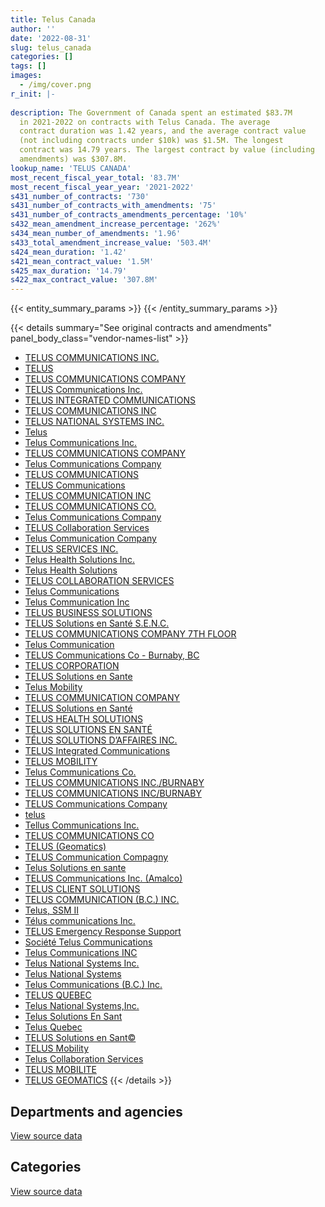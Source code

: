 ```yaml
---
title: Telus Canada
author: ''
date: '2022-08-31'
slug: telus_canada
categories: []
tags: []
images:
  - /img/cover.png
r_init: |-
  
description: The Government of Canada spent an estimated $83.7M
  in 2021-2022 on contracts with Telus Canada. The average
  contract duration was 1.42 years, and the average contract value
  (not including contracts under $10k) was $1.5M. The longest
  contract was 14.79 years. The largest contract by value (including
  amendments) was $307.8M.
lookup_name: 'TELUS CANADA'
most_recent_fiscal_year_total: '83.7M'
most_recent_fiscal_year_year: '2021-2022'
s431_number_of_contracts: '730'
s431_number_of_contracts_with_amendments: '75'
s431_number_of_contracts_amendments_percentage: '10%'
s432_mean_amendment_increase_percentage: '262%'
s434_mean_number_of_amendments: '1.96'
s433_total_amendment_increase_value: '503.4M'
s424_mean_duration: '1.42'
s421_mean_contract_value: '1.5M'
s425_max_duration: '14.79'
s422_max_contract_value: '307.8M'
---
```


<script src="/rmarkdown-libs/htmlwidgets/htmlwidgets.js"></script>
<link href="/rmarkdown-libs/datatables-css/datatables-crosstalk.css" rel="stylesheet" />
<script src="/rmarkdown-libs/datatables-binding/datatables.js"></script>
<script src="/rmarkdown-libs/jquery/jquery-3.6.0.min.js"></script>
<link href="/rmarkdown-libs/dt-core-bootstrap/css/dataTables.bootstrap.min.css" rel="stylesheet" />
<link href="/rmarkdown-libs/dt-core-bootstrap/css/dataTables.bootstrap.extra.css" rel="stylesheet" />
<script src="/rmarkdown-libs/dt-core-bootstrap/js/jquery.dataTables.min.js"></script>
<script src="/rmarkdown-libs/dt-core-bootstrap/js/dataTables.bootstrap.min.js"></script>
<link href="/rmarkdown-libs/crosstalk/css/crosstalk.min.css" rel="stylesheet" />
<script src="/rmarkdown-libs/crosstalk/js/crosstalk.min.js"></script>
<script src="/rmarkdown-libs/htmlwidgets/htmlwidgets.js"></script>
<link href="/rmarkdown-libs/datatables-css/datatables-crosstalk.css" rel="stylesheet" />
<script src="/rmarkdown-libs/datatables-binding/datatables.js"></script>
<script src="/rmarkdown-libs/jquery/jquery-3.6.0.min.js"></script>
<link href="/rmarkdown-libs/dt-core-bootstrap/css/dataTables.bootstrap.min.css" rel="stylesheet" />
<link href="/rmarkdown-libs/dt-core-bootstrap/css/dataTables.bootstrap.extra.css" rel="stylesheet" />
<script src="/rmarkdown-libs/dt-core-bootstrap/js/jquery.dataTables.min.js"></script>
<script src="/rmarkdown-libs/dt-core-bootstrap/js/dataTables.bootstrap.min.js"></script>
<link href="/rmarkdown-libs/crosstalk/css/crosstalk.min.css" rel="stylesheet" />
<script src="/rmarkdown-libs/crosstalk/js/crosstalk.min.js"></script>

{{< entity_summary_params >}}
{{< /entity_summary_params >}}

{{< details summary="See original contracts and amendments" panel_body_class="vendor-names-list" >}}
- [TELUS COMMUNICATIONS INC.](https://search.open.canada.ca/en/ct/?sort=contract_value_f%20desc&page=1&search_text=%22TELUS%20COMMUNICATIONS%20INC.%22)
- [TELUS](https://search.open.canada.ca/en/ct/?sort=contract_value_f%20desc&page=1&search_text=%22TELUS%22)
- [TELUS COMMUNICATIONS COMPANY](https://search.open.canada.ca/en/ct/?sort=contract_value_f%20desc&page=1&search_text=%22TELUS%20COMMUNICATIONS%20COMPANY%22)
- [TELUS Communications Inc.](https://search.open.canada.ca/en/ct/?sort=contract_value_f%20desc&page=1&search_text=%22TELUS%20Communications%20Inc.%22)
- [TELUS INTEGRATED COMMUNICATIONS](https://search.open.canada.ca/en/ct/?sort=contract_value_f%20desc&page=1&search_text=%22TELUS%20INTEGRATED%20COMMUNICATIONS%22)
- [TELUS COMMUNICATIONS INC](https://search.open.canada.ca/en/ct/?sort=contract_value_f%20desc&page=1&search_text=%22TELUS%20COMMUNICATIONS%20INC%22)
- [TELUS NATIONAL SYSTEMS INC.](https://search.open.canada.ca/en/ct/?sort=contract_value_f%20desc&page=1&search_text=%22TELUS%20NATIONAL%20SYSTEMS%20INC.%22)
- [Telus](https://search.open.canada.ca/en/ct/?sort=contract_value_f%20desc&page=1&search_text=%22Telus%22)
- [Telus Communications Inc.](https://search.open.canada.ca/en/ct/?sort=contract_value_f%20desc&page=1&search_text=%22Telus%20Communications%20Inc.%22)
- [TELUS COMMUNICATIONS COMPANY](https://search.open.canada.ca/en/ct/?sort=contract_value_f%20desc&page=1&search_text=%22TELUS%20COMMUNICATIONS%20%20COMPANY%22)
- [Telus Communications Company](https://search.open.canada.ca/en/ct/?sort=contract_value_f%20desc&page=1&search_text=%22Telus%20Communications%20%20Company%22)
- [TELUS COMMUNICATIONS](https://search.open.canada.ca/en/ct/?sort=contract_value_f%20desc&page=1&search_text=%22TELUS%20COMMUNICATIONS%22)
- [TELUS Communications](https://search.open.canada.ca/en/ct/?sort=contract_value_f%20desc&page=1&search_text=%22TELUS%20Communications%22)
- [TELUS COMMUNICATION INC](https://search.open.canada.ca/en/ct/?sort=contract_value_f%20desc&page=1&search_text=%22TELUS%20COMMUNICATION%20INC%22)
- [TELUS COMMUNICATIONS CO.](https://search.open.canada.ca/en/ct/?sort=contract_value_f%20desc&page=1&search_text=%22TELUS%20COMMUNICATIONS%20CO.%22)
- [Telus Communications Company](https://search.open.canada.ca/en/ct/?sort=contract_value_f%20desc&page=1&search_text=%22Telus%20Communications%20Company%22)
- [TELUS Collaboration Services](https://search.open.canada.ca/en/ct/?sort=contract_value_f%20desc&page=1&search_text=%22TELUS%20Collaboration%20Services%22)
- [Telus Communication Company](https://search.open.canada.ca/en/ct/?sort=contract_value_f%20desc&page=1&search_text=%22Telus%20Communication%20Company%22)
- [TELUS SERVICES INC.](https://search.open.canada.ca/en/ct/?sort=contract_value_f%20desc&page=1&search_text=%22TELUS%20SERVICES%20INC.%22)
- [Telus Health Solutions Inc.](https://search.open.canada.ca/en/ct/?sort=contract_value_f%20desc&page=1&search_text=%22Telus%20Health%20Solutions%20Inc.%22)
- [Telus Health Solutions](https://search.open.canada.ca/en/ct/?sort=contract_value_f%20desc&page=1&search_text=%22Telus%20Health%20Solutions%22)
- [TELUS COLLABORATION SERVICES](https://search.open.canada.ca/en/ct/?sort=contract_value_f%20desc&page=1&search_text=%22TELUS%20COLLABORATION%20SERVICES%22)
- [Telus Communications](https://search.open.canada.ca/en/ct/?sort=contract_value_f%20desc&page=1&search_text=%22Telus%20Communications%22)
- [Telus Communication Inc](https://search.open.canada.ca/en/ct/?sort=contract_value_f%20desc&page=1&search_text=%22Telus%20Communication%20Inc%22)
- [TELUS BUSINESS SOLUTIONS](https://search.open.canada.ca/en/ct/?sort=contract_value_f%20desc&page=1&search_text=%22TELUS%20BUSINESS%20SOLUTIONS%22)
- [TELUS Solutions en Santé S.E.N.C.](https://search.open.canada.ca/en/ct/?sort=contract_value_f%20desc&page=1&search_text=%22TELUS%20Solutions%20en%20Sant%c3%a9%20S.E.N.C.%22)
- [TELUS COMMUNICATIONS COMPANY 7TH FLOOR](https://search.open.canada.ca/en/ct/?sort=contract_value_f%20desc&page=1&search_text=%22TELUS%20COMMUNICATIONS%20COMPANY%207TH%20FLOOR%22)
- [Telus Communication](https://search.open.canada.ca/en/ct/?sort=contract_value_f%20desc&page=1&search_text=%22Telus%20Communication%22)
- [TELUS Communications Co - Burnaby, BC](https://search.open.canada.ca/en/ct/?sort=contract_value_f%20desc&page=1&search_text=%22TELUS%20Communications%20Co%20-%20Burnaby%2c%20BC%22)
- [TELUS CORPORATION](https://search.open.canada.ca/en/ct/?sort=contract_value_f%20desc&page=1&search_text=%22TELUS%20CORPORATION%22)
- [TELUS Solutions en Sante](https://search.open.canada.ca/en/ct/?sort=contract_value_f%20desc&page=1&search_text=%22TELUS%20Solutions%20en%20Sante%22)
- [Telus Mobility](https://search.open.canada.ca/en/ct/?sort=contract_value_f%20desc&page=1&search_text=%22Telus%20Mobility%22)
- [TELUS COMMUNICATION COMPANY](https://search.open.canada.ca/en/ct/?sort=contract_value_f%20desc&page=1&search_text=%22TELUS%20COMMUNICATION%20COMPANY%22)
- [TELUS Solutions en Santé](https://search.open.canada.ca/en/ct/?sort=contract_value_f%20desc&page=1&search_text=%22TELUS%20Solutions%20en%20Sant%c3%a9%22)
- [TELUS HEALTH SOLUTIONS](https://search.open.canada.ca/en/ct/?sort=contract_value_f%20desc&page=1&search_text=%22TELUS%20HEALTH%20SOLUTIONS%22)
- [TELUS SOLUTIONS EN SANTÉ](https://search.open.canada.ca/en/ct/?sort=contract_value_f%20desc&page=1&search_text=%22TELUS%20SOLUTIONS%20EN%20SANT%c3%89%22)
- [TÉLUS SOLUTIONS D’AFFAIRES INC.](https://search.open.canada.ca/en/ct/?sort=contract_value_f%20desc&page=1&search_text=%22T%c3%89LUS%20SOLUTIONS%20D%27AFFAIRES%20INC.%22)
- [TELUS Integrated Communications](https://search.open.canada.ca/en/ct/?sort=contract_value_f%20desc&page=1&search_text=%22TELUS%20Integrated%20Communications%22)
- [TELUS MOBILITY](https://search.open.canada.ca/en/ct/?sort=contract_value_f%20desc&page=1&search_text=%22TELUS%20MOBILITY%22)
- [Telus Communications Co.](https://search.open.canada.ca/en/ct/?sort=contract_value_f%20desc&page=1&search_text=%22Telus%20Communications%20Co.%22)
- [TELUS COMMUNICATIONS INC./BURNABY](https://search.open.canada.ca/en/ct/?sort=contract_value_f%20desc&page=1&search_text=%22TELUS%20COMMUNICATIONS%20INC.%2fBURNABY%22)
- [TELUS COMMUNICATIONS INC/BURNABY](https://search.open.canada.ca/en/ct/?sort=contract_value_f%20desc&page=1&search_text=%22TELUS%20COMMUNICATIONS%20INC%2fBURNABY%22)
- [TELUS Communications Company](https://search.open.canada.ca/en/ct/?sort=contract_value_f%20desc&page=1&search_text=%22TELUS%20Communications%20Company%22)
- [telus](https://search.open.canada.ca/en/ct/?sort=contract_value_f%20desc&page=1&search_text=%22telus%22)
- [Tellus Communications Inc.](https://search.open.canada.ca/en/ct/?sort=contract_value_f%20desc&page=1&search_text=%22Tellus%20Communications%20Inc.%22)
- [TELUS COMMUNICATIONS CO](https://search.open.canada.ca/en/ct/?sort=contract_value_f%20desc&page=1&search_text=%22TELUS%20COMMUNICATIONS%20CO%22)
- [TELUS (Geomatics)](https://search.open.canada.ca/en/ct/?sort=contract_value_f%20desc&page=1&search_text=%22TELUS%20%20%28Geomatics%29%22)
- [TELUS Communication Compagny](https://search.open.canada.ca/en/ct/?sort=contract_value_f%20desc&page=1&search_text=%22TELUS%20Communication%20Compagny%22)
- [Telus Solutions en sante](https://search.open.canada.ca/en/ct/?sort=contract_value_f%20desc&page=1&search_text=%22Telus%20Solutions%20en%20sante%22)
- [TELUS Communications Inc. (Amalco)](https://search.open.canada.ca/en/ct/?sort=contract_value_f%20desc&page=1&search_text=%22TELUS%20Communications%20Inc.%20%28Amalco%29%22)
- [TELUS CLIENT SOLUTIONS](https://search.open.canada.ca/en/ct/?sort=contract_value_f%20desc&page=1&search_text=%22TELUS%20CLIENT%20SOLUTIONS%22)
- [TELUS COMMUNICATION (B.C.) INC.](https://search.open.canada.ca/en/ct/?sort=contract_value_f%20desc&page=1&search_text=%22TELUS%20COMMUNICATION%20%28B.C.%29%20INC.%22)
- [Telus, SSM II](https://search.open.canada.ca/en/ct/?sort=contract_value_f%20desc&page=1&search_text=%22Telus%2c%20SSM%20II%22)
- [Télus communications Inc.](https://search.open.canada.ca/en/ct/?sort=contract_value_f%20desc&page=1&search_text=%22T%c3%a9lus%20communications%20Inc.%22)
- [TELUS Emergency Response Support](https://search.open.canada.ca/en/ct/?sort=contract_value_f%20desc&page=1&search_text=%22TELUS%20Emergency%20Response%20Support%22)
- [Société Telus Communications](https://search.open.canada.ca/en/ct/?sort=contract_value_f%20desc&page=1&search_text=%22Soci%c3%a9t%c3%a9%20Telus%20Communications%22)
- [Telus Communications INC](https://search.open.canada.ca/en/ct/?sort=contract_value_f%20desc&page=1&search_text=%22Telus%20Communications%20INC%22)
- [Telus National Systems Inc.](https://search.open.canada.ca/en/ct/?sort=contract_value_f%20desc&page=1&search_text=%22Telus%20National%20Systems%20Inc.%22)
- [Telus National Systems](https://search.open.canada.ca/en/ct/?sort=contract_value_f%20desc&page=1&search_text=%22Telus%20National%20Systems%22)
- [Telus Communications (B.C.) Inc.](https://search.open.canada.ca/en/ct/?sort=contract_value_f%20desc&page=1&search_text=%22Telus%20Communications%20%28B.C.%29%20Inc.%22)
- [TELUS QUEBEC](https://search.open.canada.ca/en/ct/?sort=contract_value_f%20desc&page=1&search_text=%22TELUS%20QUEBEC%22)
- [Telus National Systems,Inc.](https://search.open.canada.ca/en/ct/?sort=contract_value_f%20desc&page=1&search_text=%22Telus%20National%20Systems%2cInc.%22)
- [Telus Solutions En Sant](https://search.open.canada.ca/en/ct/?sort=contract_value_f%20desc&page=1&search_text=%22Telus%20Solutions%20En%20Sant%22)
- [Telus Quebec](https://search.open.canada.ca/en/ct/?sort=contract_value_f%20desc&page=1&search_text=%22Telus%20Quebec%22)
- [TELUS Solutions en Sant©](https://search.open.canada.ca/en/ct/?sort=contract_value_f%20desc&page=1&search_text=%22TELUS%20Solutions%20en%20Sant%c2%a9%22)
- [TELUS Mobility](https://search.open.canada.ca/en/ct/?sort=contract_value_f%20desc&page=1&search_text=%22TELUS%20Mobility%22)
- [Telus Collaboration Services](https://search.open.canada.ca/en/ct/?sort=contract_value_f%20desc&page=1&search_text=%22Telus%20Collaboration%20Services%22)
- [TELUS MOBILITE](https://search.open.canada.ca/en/ct/?sort=contract_value_f%20desc&page=1&search_text=%22TELUS%20MOBILITE%22)
- [TELUS GEOMATICS](https://search.open.canada.ca/en/ct/?sort=contract_value_f%20desc&page=1&search_text=%22TELUS%20GEOMATICS%22)
{{< /details >}}

## Departments and agencies

<div id="htmlwidget-1" style="width:100%;height:auto;" class="datatables html-widget"></div>
<script type="application/json" data-for="htmlwidget-1">{"x":{"style":"bootstrap","filter":"none","vertical":false,"data":[["<a href=\"/departments/cas-satj/\">Courts Administration Service<\/a>","<a href=\"/departments/cbsa-asfc/\">Canada Border Services Agency<\/a>","<a href=\"/departments/ced-dec/\">Canada Economic Development for Quebec Regions<\/a>","<a href=\"/departments/cic/\">Immigration, Refugees and Citizenship Canada<\/a>","<a href=\"/departments/cra-arc/\">Canada Revenue Agency<\/a>","<a href=\"/departments/crtc/\">Canadian Radio-television and Telecommunications Commission<\/a>","<a href=\"/departments/csc-scc/\">Correctional Service of Canada<\/a>","<a href=\"/departments/cta-otc/\">Canadian Transportation Agency<\/a>","<a href=\"/departments/dfatd-maecd/\">Global Affairs Canada<\/a>","<a href=\"/departments/dfo-mpo/\">Fisheries and Oceans Canada<\/a>","<a href=\"/departments/dnd-mdn/\">National Defence<\/a>","<a href=\"/departments/esdc-edsc/\">Employment and Social Development Canada<\/a>","<a href=\"/departments/fin/\">Department of Finance Canada<\/a>","<a href=\"/departments/hc-sc/\">Health Canada<\/a>","<a href=\"/departments/ic/\">Innovation, Science and Economic Development Canada<\/a>","<a href=\"/departments/jus/\">Department of Justice Canada<\/a>","<a href=\"/departments/nfb-onf/\">National Film Board<\/a>","<a href=\"/departments/nrc-cnrc/\">National Research Council Canada<\/a>","<a href=\"/departments/oag-bvg/\">Office of the Auditor General of Canada<\/a>","<a href=\"/departments/osfi-bsif/\">Office of the Superintendent of Financial Institutions Canada<\/a>","<a href=\"/departments/pbc-clcc/\">Parole Board of Canada<\/a>","<a href=\"/departments/pc/\">Parks Canada<\/a>","<a href=\"/departments/pch/\">Canadian Heritage<\/a>","<a href=\"/departments/pco-bcp/\">Privy Council Office<\/a>","<a href=\"/departments/phac-aspc/\">Public Health Agency of Canada<\/a>","<a href=\"/departments/pwgsc-tpsgc/\">Public Services and Procurement Canada<\/a>","<a href=\"/departments/rcmp-grc/\">Royal Canadian Mounted Police<\/a>","<a href=\"/departments/ssc-spc/\">Shared Services Canada<\/a>","<a href=\"/departments/statcan/\">Statistics Canada<\/a>","<a href=\"/departments/tbs-sct/\">Treasury Board of Canada Secretariat<\/a>","<a href=\"/departments/tc/\">Transport Canada<\/a>","<a href=\"/departments/vac-acc/\">Veterans Affairs Canada<\/a>"],[78183.62,417305.45,6334.31,25511.86,45237.14,271759.59,22503.6,null,null,1891790.52,629559.84,null,111296.37,null,20661.13,null,null,143297.42,44739.79,368148.4,null,36851.73,16458.45,34489.25,null,1707029.44,629134.81,96061452.71,23404.93,5660.25,432287.05,31977.16],[164395.73,222129.72,null,null,null,null,485.26,null,null,236598.72,358938.46,160067.79,63386.81,14084.77,31007.02,null,48910.27,20875.87,28899.83,941864.07,null,null,12320.17,28490.08,null,2359732.67,543627.53,91119392.17,10495.07,null,248565.27,null],[27108.63,250289.24,null,55922.64,3170.04,null,133877.17,4418.15,109511.17,498854.66,503960.9,158738.91,15014.18,null,10026.56,6937.89,null,12174.46,27017.17,162927.94,76020,null,12320.21,14803,84078.64,372152.79,592757.84,84956416.53,null,null,87414.35,null],[15522.48,434135.1,null,119587.71,20605.26,null,404428.28,11013.3,null,86770.79,656603.26,22849.64,null,null,null,21199.11,null,null,10779.35,142573.22,75600,null,12050.88,null,115822.61,478872.21,1147650.06,79960199.76,null,null,null,null]],"container":"<table class=\"table table-striped table-hover row-border order-column display\">\n  <thead>\n    <tr>\n      <th>Department<\/th>\n      <th>2018-2019<\/th>\n      <th>2019-2020<\/th>\n      <th>2020-2021<\/th>\n      <th>2021-2022<\/th>\n    <\/tr>\n  <\/thead>\n<\/table>","options":{"order":[[4,"desc"]],"pageLength":10,"autoWidth":true,"columnDefs":[{"targets":1,"render":"function(data, type, row, meta) {\n    return type !== 'display' ? data : DTWidget.formatCurrency(data, \"$\", 2, 3, \",\", \".\", true, null);\n  }"},{"targets":2,"render":"function(data, type, row, meta) {\n    return type !== 'display' ? data : DTWidget.formatCurrency(data, \"$\", 2, 3, \",\", \".\", true, null);\n  }"},{"targets":3,"render":"function(data, type, row, meta) {\n    return type !== 'display' ? data : DTWidget.formatCurrency(data, \"$\", 2, 3, \",\", \".\", true, null);\n  }"},{"targets":4,"render":"function(data, type, row, meta) {\n    return type !== 'display' ? data : DTWidget.formatCurrency(data, \"$\", 2, 3, \",\", \".\", true, null);\n  }"},{"width":"16%","targets":[1,2,3,4]},{"className":"dt-right","targets":[1,2,3,4]}],"orderClasses":false}},"evals":["options.columnDefs.0.render","options.columnDefs.1.render","options.columnDefs.2.render","options.columnDefs.3.render"],"jsHooks":[]}</script>
<p class="text-right">
<a href="https://github.com/GoC-Spending/contracts-data/tree/main/data/out/vendors/telus_canada/summary_by_fiscal_year_by_department.csv" class="source-data-link btn btn-link">View source data</a>
</p>

## Categories

<div id="htmlwidget-2" style="width:100%;height:auto;" class="datatables html-widget"></div>
<script type="application/json" data-for="htmlwidget-2">{"x":{"style":"bootstrap","filter":"none","vertical":false,"data":[["<a href=\"/categories/other/\">(Other)<\/a>","<a href=\"/categories/facilities_and_construction/\">Facilities and construction<\/a>","<a href=\"/categories/office_management/\">Office management<\/a>","<a href=\"/categories/defence/\">Defence<\/a>","<a href=\"/categories/professional_services/\">Professional services<\/a>","<a href=\"/categories/information_technology/\">Information technology<\/a>","<a href=\"/categories/industrial_products_and_services/\">Industrial products and services<\/a>","<a href=\"/categories/security_and_protection/\">Security and protection<\/a>","<a href=\"/categories/human_capital/\">Human capital<\/a>"],[285692.67,87104.59,1017669.43,573728.59,21462,100399730.88,479154.12,null,190532.55],[286475.39,90510.71,142537.07,239831.23,17833.96,95541761.14,221435.89,null,73881.88],[313714.58,38266.74,630500.84,468103.41,44763.22,86522725.19,142824.92,null,15014.18],[449691.55,3870.41,431774.42,542534.83,29180.66,82183024.1,80663.85,15523.2,null]],"container":"<table class=\"table table-striped table-hover row-border order-column display\">\n  <thead>\n    <tr>\n      <th>Category<\/th>\n      <th>2018-2019<\/th>\n      <th>2019-2020<\/th>\n      <th>2020-2021<\/th>\n      <th>2021-2022<\/th>\n    <\/tr>\n  <\/thead>\n<\/table>","options":{"order":[[4,"desc"]],"dom":"t","pageLength":30,"autoWidth":true,"columnDefs":[{"targets":1,"render":"function(data, type, row, meta) {\n    return type !== 'display' ? data : DTWidget.formatCurrency(data, \"$\", 2, 3, \",\", \".\", true, null);\n  }"},{"targets":2,"render":"function(data, type, row, meta) {\n    return type !== 'display' ? data : DTWidget.formatCurrency(data, \"$\", 2, 3, \",\", \".\", true, null);\n  }"},{"targets":3,"render":"function(data, type, row, meta) {\n    return type !== 'display' ? data : DTWidget.formatCurrency(data, \"$\", 2, 3, \",\", \".\", true, null);\n  }"},{"targets":4,"render":"function(data, type, row, meta) {\n    return type !== 'display' ? data : DTWidget.formatCurrency(data, \"$\", 2, 3, \",\", \".\", true, null);\n  }"},{"width":"16%","targets":[1,2,3,4]},{"className":"dt-right","targets":[1,2,3,4]}],"orderClasses":false,"lengthMenu":[10,25,30,50,100]}},"evals":["options.columnDefs.0.render","options.columnDefs.1.render","options.columnDefs.2.render","options.columnDefs.3.render"],"jsHooks":[]}</script>
<p class="text-right">
<a href="https://github.com/GoC-Spending/contracts-data/tree/main/data/out/vendors/telus_canada/summary_by_fiscal_year_by_category.csv" class="source-data-link btn btn-link">View source data</a>
</p>
